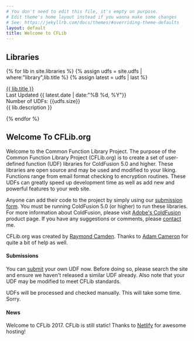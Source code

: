 ```yaml
---
# You don't need to edit this file, it's empty on purpose.
# Edit theme's home layout instead if you wanna make some changes
# See: https://jekyllrb.com/docs/themes/#overriding-theme-defaults
layout: default
title: Welcome to CFLib
---
```


<h2>Libraries</h2>

{% for lib in site.libraries %}
    {% assign udfs = site.udfs | where:"library",lib.title %}
    {% assign latest = udfs | last %}
<div class="lib">
    <a href="/library/{{ lib.title }}">{{ lib.title }}</a> <br/>
    <span class="date">Last Updated {{ latest.date | date:"%B %d, %Y"}}</span> <br/>
    Number of UDFs: {{udfs.size}} <br/>
    {{ lib.description }}
</div>

{% endfor %}

<div class="homeContent">
<h2>Welcome To CFLib.org</h2>
<p>Welcome to the Common Function Library Project. The purpose of the Common Function Library Project (CFLib.org) is to create a set of user-defined function (UDF) libraries
for ColdFusion 5.0 and higher. These libraries are open source and may be used and modified to your liking. Functions range from email format checking to encryption routines. 
These UDFs can greatly speed up development time as well as add new and powerful features to your web site.
</p>

<p>
Anyone can add their code to the project by simply using our <a href="/submit">submission form</a>. You must be running ColdFusion 5.0 (or higher) to run these libraries. For more information 
about ColdFusion, please visit <a href="http://www.adobe.com/go/coldfusion">Adobe's ColdFusion</a> product page. If you have any suggestions or comments, 
please <a href="/contact">contact</a> me.
</p>	

<p>
CFLib.org was created by <a href="http://www.raymondcamden.com">Raymond Camden</a>. 
Thanks to <a href="http://adamcameroncoldfusion.blogspot.co.uk/">Adam Cameron</a> for quite a bit of help as well.
</p>
</div>
					
<div class="submissionAndUpdates clear">
	<div class="submissions">
		<h4>Submissions</h4>
		<p>
		You can <a href="/submit">submit</a> your own UDF now. Before doing so, please search the site and ensure we haven't released a similar UDF already. Also note
		that your UDF may be modified to meet CFLib standards.
		</p>
		<p>
		UDFs will be processed and checked manually. This will take some time. Sorry.
		</p>
	</div>
	<div class="recentUpdates">
		<h4>News</h4>
		<p>
		Welcome to CFLib 2017. CFLib is still static! Thanks to <a href="https://www.netlify.com/">Netlify</a> for awesome hosting!
		</p>
	</div>						
</div>


